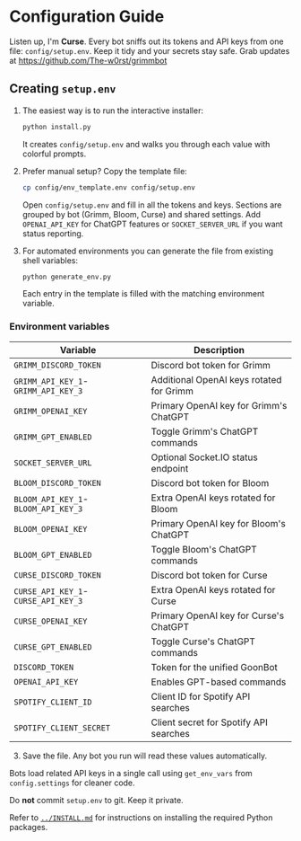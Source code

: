 # Configuration Guide

Listen up, I'm **Curse**. Every bot sniffs out its tokens and API keys from one
file: `config/setup.env`. Keep it tidy and your secrets stay safe. Grab updates
at https://github.com/The-w0rst/grimmbot

## Creating `setup.env`

1. The easiest way is to run the interactive installer:

   ```bash
   python install.py
   ```
   It creates `config/setup.env` and walks you through each value with colorful prompts.

2. Prefer manual setup? Copy the template file:

   ```bash
   cp config/env_template.env config/setup.env
   ```

   Open `config/setup.env` and fill in all the tokens and keys. Sections are grouped by bot
(Grimm, Bloom, Curse) and shared settings. Add `OPENAI_API_KEY` for ChatGPT
features or `SOCKET_SERVER_URL` if you want status reporting.

3. For automated environments you can generate the file from existing shell
   variables:

   ```bash
   python generate_env.py
   ```

   Each entry in the template is filled with the matching environment variable.

### Environment variables

| Variable | Description |
| --- | --- |
| `GRIMM_DISCORD_TOKEN` | Discord bot token for Grimm |
| `GRIMM_API_KEY_1`-`GRIMM_API_KEY_3` | Additional OpenAI keys rotated for Grimm |
| `GRIMM_OPENAI_KEY` | Primary OpenAI key for Grimm's ChatGPT |
| `GRIMM_GPT_ENABLED` | Toggle Grimm's ChatGPT commands |
| `SOCKET_SERVER_URL` | Optional Socket.IO status endpoint |
| `BLOOM_DISCORD_TOKEN` | Discord bot token for Bloom |
| `BLOOM_API_KEY_1`-`BLOOM_API_KEY_3` | Extra OpenAI keys rotated for Bloom |
| `BLOOM_OPENAI_KEY` | Primary OpenAI key for Bloom's ChatGPT |
| `BLOOM_GPT_ENABLED` | Toggle Bloom's ChatGPT commands |
| `CURSE_DISCORD_TOKEN` | Discord bot token for Curse |
| `CURSE_API_KEY_1`-`CURSE_API_KEY_3` | Extra OpenAI keys rotated for Curse |
| `CURSE_OPENAI_KEY` | Primary OpenAI key for Curse's ChatGPT |
| `CURSE_GPT_ENABLED` | Toggle Curse's ChatGPT commands |
| `DISCORD_TOKEN` | Token for the unified GoonBot |
| `OPENAI_API_KEY` | Enables GPT-based commands |
| `SPOTIFY_CLIENT_ID` | Client ID for Spotify API searches |
| `SPOTIFY_CLIENT_SECRET` | Client secret for Spotify API searches |

3. Save the file. Any bot you run will read these values automatically.

Bots load related API keys in a single call using `get_env_vars` from
`config.settings` for cleaner code.

Do **not** commit `setup.env` to git. Keep it private.

Refer to [`../INSTALL.md`](../INSTALL.md) for instructions on installing the
required Python packages.
